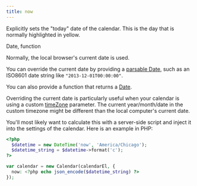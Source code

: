 ```yaml
---
title: now
---
```


Explicitly sets the "today" date of the calendar. This is the day that is normally highlighted in yellow.

<div class='spec' markdown='1'>
Date, function
</div>

Normally, the local browser's current date is used.

You can override the current date by providing a [parsable Date](date-parsing), such as an ISO8601 date string like `"2013-12-01T00:00:00"`.

You can also provide a function that returns a [Date](date-object).

Overriding the current date is particularly useful when your calendar is using a custom [timeZone](timeZone) parameter. The current year/month/date in the custom timezone might be different than the local computer's current date.

You'll most likely want to calculate this with a server-side script and inject it into the settings of the calendar. Here is an example in PHP:

```php
<?php
  $datetime = new DateTime('now', 'America/Chicago');
  $datetime_string = $datetime->format('c');
?>

var calendar = new Calendar(calendarEl, {
  now: <?php echo json_encode($datetime_string) ?>
});
```
